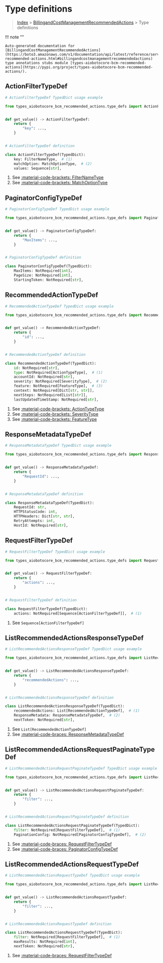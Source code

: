 # Type definitions

> [Index](../README.md) > [BillingandCostManagementRecommendedActions](./README.md) > Type definitions

!!! note ""

    Auto-generated documentation for [BillingandCostManagementRecommendedActions](https://boto3.amazonaws.com/v1/documentation/api/latest/reference/services/bcm-recommended-actions.html#billingandcostmanagementrecommendedactions)
    type annotations stubs module [types-aiobotocore-bcm-recommended-actions](https://pypi.org/project/types-aiobotocore-bcm-recommended-actions/).



## ActionFilterTypeDef

```python
# ActionFilterTypeDef TypedDict usage example

from types_aiobotocore_bcm_recommended_actions.type_defs import ActionFilterTypeDef


def get_value() -> ActionFilterTypeDef:
    return {
        "key": ...,
    }


# ActionFilterTypeDef definition

class ActionFilterTypeDef(TypedDict):
    key: FilterNameType,  # (1)
    matchOption: MatchOptionType,  # (2)
    values: Sequence[str],
```

1. See [:material-code-brackets: FilterNameType](./literals.md#filternametype)
2. See [:material-code-brackets: MatchOptionType](./literals.md#matchoptiontype)

## PaginatorConfigTypeDef

```python
# PaginatorConfigTypeDef TypedDict usage example

from types_aiobotocore_bcm_recommended_actions.type_defs import PaginatorConfigTypeDef


def get_value() -> PaginatorConfigTypeDef:
    return {
        "MaxItems": ...,
    }


# PaginatorConfigTypeDef definition

class PaginatorConfigTypeDef(TypedDict):
    MaxItems: NotRequired[int],
    PageSize: NotRequired[int],
    StartingToken: NotRequired[str],
```


## RecommendedActionTypeDef

```python
# RecommendedActionTypeDef TypedDict usage example

from types_aiobotocore_bcm_recommended_actions.type_defs import RecommendedActionTypeDef


def get_value() -> RecommendedActionTypeDef:
    return {
        "id": ...,
    }


# RecommendedActionTypeDef definition

class RecommendedActionTypeDef(TypedDict):
    id: NotRequired[str],
    type: NotRequired[ActionTypeType],  # (1)
    accountId: NotRequired[str],
    severity: NotRequired[SeverityType],  # (2)
    feature: NotRequired[FeatureType],  # (3)
    context: NotRequired[Dict[str, str]],
    nextSteps: NotRequired[List[str]],
    lastUpdatedTimeStamp: NotRequired[str],
```

1. See [:material-code-brackets: ActionTypeType](./literals.md#actiontypetype)
2. See [:material-code-brackets: SeverityType](./literals.md#severitytype)
3. See [:material-code-brackets: FeatureType](./literals.md#featuretype)

## ResponseMetadataTypeDef

```python
# ResponseMetadataTypeDef TypedDict usage example

from types_aiobotocore_bcm_recommended_actions.type_defs import ResponseMetadataTypeDef


def get_value() -> ResponseMetadataTypeDef:
    return {
        "RequestId": ...,
    }


# ResponseMetadataTypeDef definition

class ResponseMetadataTypeDef(TypedDict):
    RequestId: str,
    HTTPStatusCode: int,
    HTTPHeaders: Dict[str, str],
    RetryAttempts: int,
    HostId: NotRequired[str],
```


## RequestFilterTypeDef

```python
# RequestFilterTypeDef TypedDict usage example

from types_aiobotocore_bcm_recommended_actions.type_defs import RequestFilterTypeDef


def get_value() -> RequestFilterTypeDef:
    return {
        "actions": ...,
    }


# RequestFilterTypeDef definition

class RequestFilterTypeDef(TypedDict):
    actions: NotRequired[Sequence[ActionFilterTypeDef]],  # (1)
```

1. See `Sequence[ActionFilterTypeDef]`

## ListRecommendedActionsResponseTypeDef

```python
# ListRecommendedActionsResponseTypeDef TypedDict usage example

from types_aiobotocore_bcm_recommended_actions.type_defs import ListRecommendedActionsResponseTypeDef


def get_value() -> ListRecommendedActionsResponseTypeDef:
    return {
        "recommendedActions": ...,
    }


# ListRecommendedActionsResponseTypeDef definition

class ListRecommendedActionsResponseTypeDef(TypedDict):
    recommendedActions: List[RecommendedActionTypeDef],  # (1)
    ResponseMetadata: ResponseMetadataTypeDef,  # (2)
    nextToken: NotRequired[str],
```

1. See `List[RecommendedActionTypeDef]`
2. See [:material-code-braces: ResponseMetadataTypeDef](./type_defs.md#responsemetadatatypedef)

## ListRecommendedActionsRequestPaginateTypeDef

```python
# ListRecommendedActionsRequestPaginateTypeDef TypedDict usage example

from types_aiobotocore_bcm_recommended_actions.type_defs import ListRecommendedActionsRequestPaginateTypeDef


def get_value() -> ListRecommendedActionsRequestPaginateTypeDef:
    return {
        "filter": ...,
    }


# ListRecommendedActionsRequestPaginateTypeDef definition

class ListRecommendedActionsRequestPaginateTypeDef(TypedDict):
    filter: NotRequired[RequestFilterTypeDef],  # (1)
    PaginationConfig: NotRequired[PaginatorConfigTypeDef],  # (2)
```

1. See [:material-code-braces: RequestFilterTypeDef](./type_defs.md#requestfiltertypedef)
2. See [:material-code-braces: PaginatorConfigTypeDef](./type_defs.md#paginatorconfigtypedef)

## ListRecommendedActionsRequestTypeDef

```python
# ListRecommendedActionsRequestTypeDef TypedDict usage example

from types_aiobotocore_bcm_recommended_actions.type_defs import ListRecommendedActionsRequestTypeDef


def get_value() -> ListRecommendedActionsRequestTypeDef:
    return {
        "filter": ...,
    }


# ListRecommendedActionsRequestTypeDef definition

class ListRecommendedActionsRequestTypeDef(TypedDict):
    filter: NotRequired[RequestFilterTypeDef],  # (1)
    maxResults: NotRequired[int],
    nextToken: NotRequired[str],
```

1. See [:material-code-braces: RequestFilterTypeDef](./type_defs.md#requestfiltertypedef)

